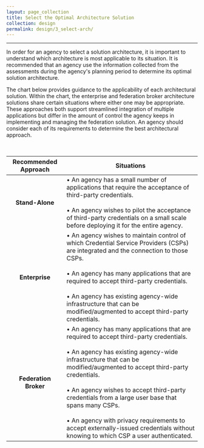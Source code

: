 ```yaml
---
layout: page_collection
title: Select the Optimal Architecture Solution
collection: design
permalink: design/3_select-arch/
---
```

<script>
$(function() {
  $( "#accordion" ).accordion({
    heightStyle: "content",
    collapsible: "true",
    active: "false"
  });
});
</script>
---------------------------------------------------------------------

In order for an agency to select a solution architecture, it is important to understand which architecture is most applicable to its situation. It is recommended that an agency use the information collected from the assessments during the agency's planning period to determine its optimal solution architecture. 

The chart below provides guidance to the applicability of each architectural solution. Within the chart, the enterprise and federation broker architecture solutions share certain situations where either one may be appropriate. These approaches both support streamlined integration of multiple applications but differ in the amount of control the agency keeps in implementing and managing the federation solution. An agency should consider each of its requirements to determine the best architectural approach.

<br>

| <center> Recommended Approach </center> | <center> Situations </center> |
|:----------------------------------------:|------------------------------|
| **Stand-Alone** | • An agency has a small number of applications that require the acceptance of third-party credentials. <br><br> • An agency wishes to pilot the acceptance of third-party credentials on a small scale before deploying it for the entire agency. |
| **Enterprise** | • An agency wishes to maintain control of which Credential Service Providers (CSPs) are integrated and the connection to those CSPs. <br><br> • An agency has many applications that are required to accept third-party credentials. <br><br>• An agency has existing agency-wide infrastructure that can be modified/augmented to accept third-party credentials. |
| **Federation Broker** | •	An agency has many applications that are required to accept third-party credentials. <br><br> • An agency has existing agency-wide infrastructure that can be modified/augmented to accept third-party credentials. <br><br> •	An agency wishes to accept third-party credentials from a large user base that spans many CSPs. <br><br> • An agency with privacy requirements to accept externally-issued credentials without knowing to which CSP a user authenticated. |



